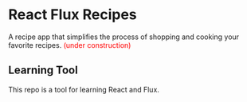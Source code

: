 React Flux Recipes
====================
A recipe app that simplifies the process of shopping and cooking your favorite recipes. <span style="color: red;">(under construction)</span>

Learning Tool
--------------
This repo is a tool for learning React and Flux.
